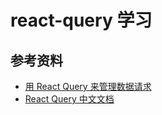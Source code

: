 # react-query 学习



## 参考资料

- [用 React Query 来管理数据请求](https://zhuanlan.zhihu.com/p/261146977)
- [React Query 中文文档](https://cangsdarm.github.io/react-query-web-i18n/)